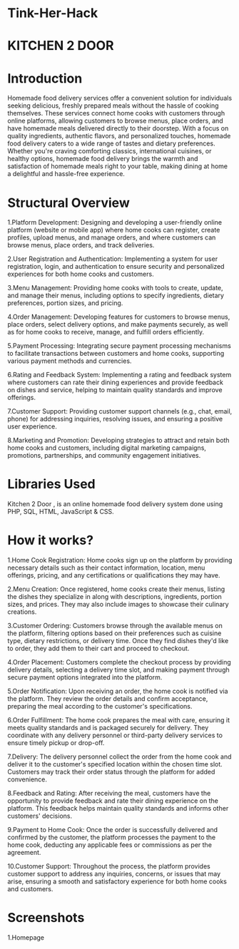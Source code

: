 # Tink-Her-Hack
# KITCHEN 2 DOOR
#  Introduction
Homemade food delivery services offer a convenient solution for individuals seeking delicious, freshly prepared meals without the hassle of cooking themselves. These services connect home cooks with customers through online platforms, allowing customers to browse menus, place orders, and have homemade meals delivered directly to their doorstep. With a focus on quality ingredients, authentic flavors, and personalized touches, homemade food delivery caters to a wide range of tastes and dietary preferences. Whether you're craving comforting classics, international cuisines, or healthy options, homemade food delivery brings the warmth and satisfaction of homemade meals right to your table, making dining at home a delightful and hassle-free experience.

#  Structural Overview
1.Platform Development: Designing and developing a user-friendly online platform (website or mobile app) where home cooks can register, create profiles, upload menus, and manage orders, and where customers can browse menus, place orders, and track deliveries.

2.User Registration and Authentication: Implementing a system for user registration, login, and authentication to ensure security and personalized experiences for both home cooks and customers.

3.Menu Management: Providing home cooks with tools to create, update, and manage their menus, including options to specify ingredients, dietary preferences, portion sizes, and pricing.

4.Order Management: Developing features for customers to browse menus, place orders, select delivery options, and make payments securely, as well as for home cooks to receive, manage, and fulfill orders efficiently.

5.Payment Processing: Integrating secure payment processing mechanisms to facilitate transactions between customers and home cooks, supporting various payment methods and currencies.

6.Rating and Feedback System: Implementing a rating and feedback system where customers can rate their dining experiences and provide feedback on dishes and service, helping to maintain quality standards and improve offerings.

7.Customer Support: Providing customer support channels (e.g., chat, email, phone) for addressing inquiries, resolving issues, and ensuring a positive user experience.

8.Marketing and Promotion: Developing strategies to attract and retain both home cooks and customers, including digital marketing campaigns, promotions, partnerships, and community engagement initiatives.

# Libraries Used
Kitchen 2 Door , is an online homemade food delivery system done using PHP, SQL, HTML, JavaScript & CSS.

# How it works?
1.Home Cook Registration: Home cooks sign up on the platform by providing necessary details such as their contact information, location, menu offerings, pricing, and any certifications or qualifications they may have.

2.Menu Creation: Once registered, home cooks create their menus, listing the dishes they specialize in along with descriptions, ingredients, portion sizes, and prices. They may also include images to showcase their culinary creations.

3.Customer Ordering: Customers browse through the available menus on the platform, filtering options based on their preferences such as cuisine type, dietary restrictions, or delivery time. Once they find dishes they'd like to order, they add them to their cart and proceed to checkout.

4.Order Placement: Customers complete the checkout process by providing delivery details, selecting a delivery time slot, and making payment through secure payment options integrated into the platform.

5.Order Notification: Upon receiving an order, the home cook is notified via the platform. They review the order details and confirm acceptance, preparing the meal according to the customer's specifications.

6.Order Fulfillment: The home cook prepares the meal with care, ensuring it meets quality standards and is packaged securely for delivery. They coordinate with any delivery personnel or third-party delivery services to ensure timely pickup or drop-off.

7.Delivery: The delivery personnel collect the order from the home cook and deliver it to the customer's specified location within the chosen time slot. Customers may track their order status through the platform for added convenience.

8.Feedback and Rating: After receiving the meal, customers have the opportunity to provide feedback and rate their dining experience on the platform. This feedback helps maintain quality standards and informs other customers' decisions.

9.Payment to Home Cook: Once the order is successfully delivered and confirmed by the customer, the platform processes the payment to the home cook, deducting any applicable fees or commissions as per the agreement.

10.Customer Support: Throughout the process, the platform provides customer support to address any inquiries, concerns, or issues that may arise, ensuring a smooth and satisfactory experience for both home cooks and customers.

# Screenshots
1.Homepage

